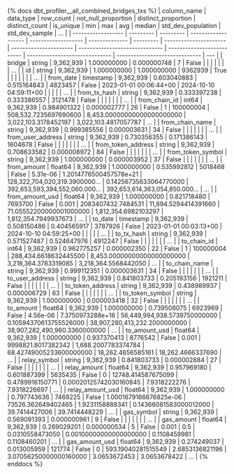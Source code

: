 {% docs dbt_profiler__all_combined_bridges_txs  %}
| column_name        | data_type | row_count | not_null_proportion | distinct_proportion | distinct_count | is_unique | min                    | max                    |                            avg |                     median |             std_dev_population |                 std_dev_sample | ... |
| ------------------ | --------- | --------- | ------------------- | ------------------- | -------------- | --------- | ---------------------- | ---------------------- | ------------------------------ | -------------------------- | ------------------------------ | ------------------------------ | --- |
| bridge             | string    | 9,362,939 |         1.000000000 |         0.000000748 |              7 |     False |                        |                        |                                |                            |                                |                                | ... |
| id                 | string    | 9,362,939 |         1.000000000 |         1.000000000 |        9362939 |      True |                        |                        |                                |                            |                                |                                | ... |
| from_date          | timestamp | 9,362,939 |         0.603040883 |         0.515164843 |        4823457 |     False | 2023-01-01 00:06:44+00 | 2024-10-10 04:59:11+00 |                                |                            |                                |                                | ... |
| from_tx_hash       | string    | 9,362,939 |         0.333397238 |         0.333386557 |        3121478 |     False |                        |                        |                                |                            |                                |                                | ... |
| from_chain_id      | int64     | 9,362,939 |         0.984901322 |         0.000002777 |             26 |     False | 1                      | 100000004              |          508,532.7235697690600 | 8,453.00000000000000000000 |           3,022,103.3178452197 |           3,022,103.4817057787 | ... |
| from_chain_name    | string    | 9,362,939 |         0.999385556 |         0.000003631 |             34 |     False |                        |                        |                                |                            |                                |                                | ... |
| from_user_address  | string    | 9,362,939 |         0.730356355 |         0.171386143 |        1604678 |     False |                        |                        |                                |                            |                                |                                | ... |
| from_token_address | string    | 9,362,939 |         0.708633582 |         0.000008972 |             84 |     False |                        |                        |                                |                            |                                |                                | ... |
| from_token_symbol  | string    | 9,362,939 |         1.000000000 |         0.000003952 |             37 |     False |                        |                        |                                |                            |                                |                                | ... |
| from_amount        | float64   | 9,362,939 |         1.000000000 |         0.535992812 |        5018468 |     False | 5.31e-06               | 1.2014776500457578e+21 | 128,322,704,020,319.3900000... |     0.14256735633064770000 | 392,653,593,394,552,060.000... | 392,653,614,363,054,850.000... | ... |
| from_amount_usd    | float64   | 9,362,939 |         1.000000000 |         0.821718480 |        7693700 |     False | 0.001                  | 2083407432.7484531     |           11,894.5294414391660 |    71.05552200000001000000 |           1,812,354.6982103297 |           1,812,354.7949937673 | ... |
| to_date            | timestamp | 9,362,939 |         0.508150486 |         0.404565917 |        3787926 |     False | 2023-01-01 00:03:13+00 | 2024-10-10 04:59:25+00 |                                |                            |                                |                                | ... |
| to_tx_hash         | string    | 9,362,939 |         0.571527487 |         0.524647976 |        4912247 |     False |                        |                        |                                |                            |                                |                                | ... |
| to_chain_id        | int64     | 9,362,939 |         0.962775257 |         0.000002350 |             22 |     False | 1                      | 100000004              |          288,434.6618632445500 | 8,453.00000000000000000000 |           3,218,364.3783319085 |           3,218,364.5568442050 | ... |
| to_chain_name      | string    | 9,362,939 |         0.999112351 |         0.000003631 |             34 |     False |                        |                        |                                |                            |                                |                                | ... |
| to_user_address    | string    | 9,362,939 |         0.841803733 |         0.205193156 |        1921211 |     False |                        |                        |                                |                            |                                |                                | ... |
| to_token_address   | string    | 9,362,939 |         0.438989937 |         0.000006729 |             63 |     False |                        |                        |                                |                            |                                |                                | ... |
| to_token_symbol    | string    | 9,362,939 |         1.000000000 |         0.000003418 |             32 |     False |                        |                        |                                |                            |                                |                                | ... |
| to_amount          | float64   | 9,362,939 |         1.000000000 |         0.739508075 |        6923969 |     False | 4.56e-06               | 7.3750973288e+16       |   56,449,994,938.5739750000000 |     0.10594370613755526000 |  38,907,280,413,232.2000000000 |  38,907,282,490,960.3360000000 | ... |
| to_amount_usd      | float64   | 9,362,939 |         1.000000000 |         0.937370413 |        8776542 |     False | 0.001                  | 9998821.8017382342     |            1,688.2007783374784 |    68.42749005233600000000 |              18,262.4656585161 |              18,262.4666337690 | ... |
| relay_symbol       | string    | 9,362,939 |         0.841803733 |         0.000002884 |             27 |     False |                        |                        |                                |                            |                                |                                | ... |
| relay_amount       | float64   | 9,362,939 |         0.957969180 |         0.601887399 |        5635435 |     False | 0                      | 12748.414587675099     |                0.4789916150771 |     0.00020125742030160845 |                   7.9318222276 |                   7.9318226697 | ... |
| relay_amount_usd   | float64   | 9,362,939 |         1.000000000 |         0.797743636 |        7469225 |     False | 1.0001679166676825e-06 | 73526.362649402465     |                1.9231158888341 |     0.14366081583000012000 |                  39.7414427006 |                  39.7414448229 | ... |
| gas_symbol         | string    | 9,362,939 |         0.569091393 |         0.000000961 |              9 |     False |                        |                        |                                |                            |                                |                                | ... |
| gas_amount         | float64   | 9,362,939 |         0.269029201 |         0.000000534 |              5 |     False | 0.001                  | 0.5                    |                0.0310558473050 |     0.00100000000000000000 |                   0.1108459981 |                   0.1108460201 | ... |
| gas_amount_usd     | float64   | 9,362,939 |         0.274249037 |         0.013005959 |         121774 |     False | 0                      | 593.19040281515549     |                2.6853136821196 |     3.07056250000000160000 |                   3.0653672453 |                   3.0653678422 | ... |
{% enddocs %}